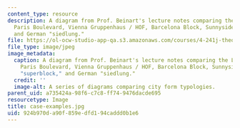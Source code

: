 ```yaml
---
content_type: resource
description: A diagram from Prof. Beinart's lecture notes comparing the London Square,
  Paris Boulevard, Vienna Gruppenhaus / HOF, Barcelona Block, Sunnyside Gardens "superblock,"
  and German "siedlung."
file: https://ol-ocw-studio-app-qa.s3.amazonaws.com/courses/4-241j-theory-of-city-form-spring-2013/924b970da90f859edfd194caddd0b1e6_case-examples.jpg
file_type: image/jpeg
image_metadata:
  caption: A diagram from Prof. Beinart's lecture notes comparing the London Square,
    Paris Boulevard, Vienna Gruppenhaus / HOF, Barcelona Block, Sunnyside Gardens
    "superblock," and German "siedlung."
  credit: ''
  image-alt: A series of diagrams comparing city form typologies.
parent_uid: a735424a-98f6-c7c8-ff74-9476dacde695
resourcetype: Image
title: case-examples.jpg
uid: 924b970d-a90f-859e-dfd1-94caddd0b1e6
---
```

